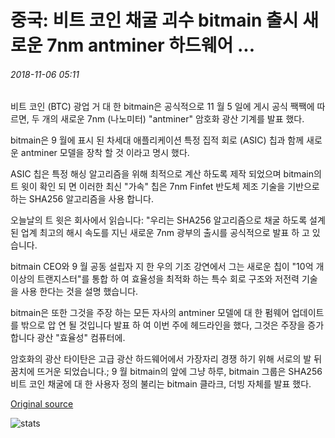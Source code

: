 # 중국: 비트 코인 채굴 괴수 bitmain 출시 새로운 7nm antminer 하드웨어 ...

###### 2018-11-06 05:11

비트 코인 (BTC) 광업 거 대 한 bitmain은 공식적으로 11 월 5 일에 게시 공식 짹짹에 따르면, 두 개의 새로운 7nm (나노미터) "antminer" 암호화 광산 기계를 발표 했다.

bitmain은 9 월에 표시 된 차세대 애플리케이션 특정 집적 회로 (ASIC) 칩과 함께 새로운 antminer 모델을 장착 할 것 이라고 명시 했다.

ASIC 칩은 특정 해싱 알고리즘을 위해 최적으로 계산 하도록 제작 되었으며 bitmain의 트 윗이 확인 되 면 이러한 최신 "가속" 칩은 7nm Finfet 반도체 제조 기술을 기반으로 하는 SHA256 알고리즘을 사용 합니다.

오늘날의 트 윗은 회사에서 읽습니다: "우리는 SHA256 알고리즘으로 채굴 하도록 설계 된 업계 최고의 해시 속도를 지닌 새로운 7nm 광부의 출시를 공식적으로 발표 하 고 있습니다.

bitmain CEO와 9 월 공동 설립자 지 한 우의 기조 강연에서 그는 새로운 칩이 "10억 개 이상의 트랜지스터"를 통합 하 여 효율성을 최적화 하는 특수 회로 구조와 저전력 기술을 사용 한다는 것을 설명 했습니다.

bitmain은 또한 그것을 주장 하는 모든 자사의 antminer 모델에 대 한 펌웨어 업데이트를 밖으로 압 연 될 것입니다 발표 하 여 이번 주에 헤드라인을 했다, 그것은 주장을 증가 합니다 광산 "효율성" 컴퓨터에.

암호화의 광산 타이탄은 고급 광산 하드웨어에서 가장자리 경쟁 하기 위해 서로의 발 뒤꿈치에 뜨거운 되었습니다.; 9 월 bitmain의 앞에 그냥 하루, bitmain 그룹은 SHA256 비트 코인 채굴에 대 한 사용자 정의 불리는 bitmain 클라크, 더빙 자체를 발표 했다.

[Original source](https://cointelegraph.com/news/china-bitcoin-mining-behemoth-bitmain-releases-new-7nm-antminer-hardware)

![stats](https://c.statcounter.com/11760860/0/a89fa40b/1/ "stats")